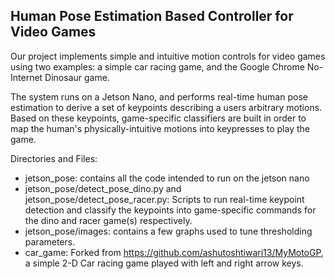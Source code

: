## Human Pose Estimation Based Controller for Video Games

Our project implements simple and intuitive motion controls for video games using two examples: a simple car racing game, and the Google Chrome No-Internet Dinosaur game. 

The system runs on a Jetson Nano, and performs real-time human pose estimation to derive a set of keypoints describing a users arbitrary motions. Based on these keypoints, game-specific classifiers are built in order to map the human's physically-intuitive motions into keypresses to play the game.

Directories and Files:
* jetson_pose: contains all the code intended to run on the jetson nano
* jetson_pose/detect_pose_dino.py and jetson_pose/detect_pose_racer.py: Scripts to run real-time keypoint detection and classify the keypoints into game-specific commands for the dino and racer game(s) respectively. 
* jetson_pose/images: contains a few graphs used to tune thresholding parameters.
* car_game: Forked from https://github.com/ashutoshtiwari13/MyMotoGP, a simple 2-D Car racing game played with left and right arrow keys.